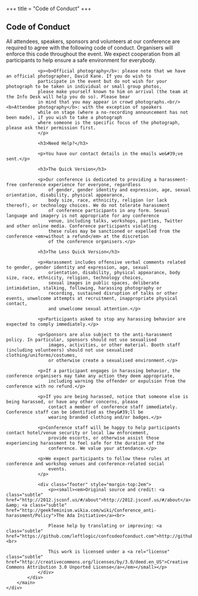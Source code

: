 +++
title = "Code of Conduct"
+++

<section class="row">
    <div class="main-container">
        <a id="top"></a>
        <main class="container generic">
            <div class="col-md-12 main">
                <h1>Code of Conduct</h1>
                <p>All attendees, speakers, sponsors and volunteers at our conference are required to agree with the following
                    code of conduct. Organisers will enforce this code throughout the event. We expect cooperation from all
                    participants to help ensure a safe environment for everybody.</p>

                <p><b>Official photography</b>: please note that we have an official photographer, David Kane. If you do wish to
                participate in the event but do not wish for your photograph to be taken in individual or small group photos,
                please make yourself known to him on arrival (the team at the Info Desk will help you do so). Please bear
                in mind that you may appear in crowd photographs.<br/><b>Attendee photography</b>: with the exception of speakers
                while on stage (where a no-recording announcement has not been made), if you wish to take a photograph
                where someone is the specific focus of the photograph, please ask their permission first.
                </p>

                <h3>Need Help?</h3>

                <p>You have our contact details in the emails we&#39;ve sent.</p>

                <h3>The Quick Version</h3>

                <p>Our conference is dedicated to providing a harassment-free conference experience for everyone, regardless
                    of gender, gender identity and expression, age, sexual orientation, disability, physical appearance,
                    body size, race, ethnicity, religion (or lack thereof), or technology choices. We do not tolerate harassment
                    of conference participants in any form. Sexual language and imagery is not appropriate for any conference
                    venue, including talks, workshops, parties, Twitter and other online media. Conference participants violating
                    these rules may be sanctioned or expelled from the conference <em>without a refund</em> at the discretion
                    of the conference organisers.</p>
                
                <h3>The Less Quick Version</h3>

                <p>Harassment includes offensive verbal comments related to gender, gender identity and expression, age, sexual
                    orientation, disability, physical appearance, body size, race, ethnicity, religion, technology choices,
                    sexual images in public spaces, deliberate intimidation, stalking, following, harassing photography or
                    recording, sustained disruption of talks or other events, unwelcome attempts at recruitment, inappropriate physical contact,
                    and unwelcome sexual attention.</p>

                <p>Participants asked to stop any harassing behavior are expected to comply immediately.</p>

                <p>Sponsors are also subject to the anti-harassment policy. In particular, sponsors should not use sexualised
                    images, activities, or other material. Booth staff (including volunteers) should not use sexualised clothing/uniforms/costumes,
                    or otherwise create a sexualised environment.</p>

                <p>If a participant engages in harassing behavior, the conference organisers may take any action they deem appropriate,
                    including warning the offender or expulsion from the conference with no refund.</p>

                <p>If you are being harassed, notice that someone else is being harassed, or have any other concerns, please
                    contact a member of conference staff immediately. Conference staff can be identified as they&#39;ll be
                    wearing branded clothing and/or badges.</p>

                <p>Conference staff will be happy to help participants contact hotel/venue security or local law enforcement,
                    provide escorts, or otherwise assist those experiencing harassment to feel safe for the duration of the
                    conference. We value your attendance.</p>

                <p>We expect participants to follow these rules at conference and workshop venues and conference-related social
                    events.
                </p>

                <div class="footer" style="margin-top:2em">
                    <p><small><em>Original source and credit: <a class="subtle" href="http://2012.jsconf.us/#/about">http://2012.jsconf.us/#/about</a> &amp; <a class="subtle" href="http://geekfeminism.wikia.com/wiki/Conference_anti-harassment/Policy">The Ada Initiative</a><br>

                    Please help by translating or improving: <a class="subtle" href="https://github.com/leftlogic/confcodeofconduct.com">http://github.com/leftlogic/confcodeofconduct.com</a><br>

                    This work is licensed under a <a rel="license" class="subtle" href="http://creativecommons.org/licenses/by/3.0/deed.en_US">Creative Commons Attribution 3.0 Unported License</a></em></small></p>
                </div>
            </div>
        </main>
    </div>
</section>
